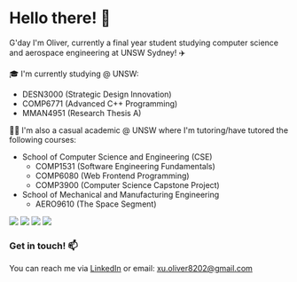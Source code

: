# Hello there! 👋

G'day I'm Oliver, currently a final year student studying computer science and aerospace engineering at UNSW Sydney! ✈️

🎓 I'm currently studying @ UNSW:
- DESN3000 (Strategic Design Innovation)
- COMP6771 (Advanced C++ Programming)
- MMAN4951 (Research Thesis A)

👨‍🏫 I'm also a casual academic @ UNSW where I'm tutoring/have tutored the following courses:
- School of Computer Science and Engineering (CSE)
  - COMP1531 (Software Engineering Fundamentals)
  - COMP6080 (Web Frontend Programming)
  - COMP3900 (Computer Science Capstone Project)
- School of Mechanical and Manufacturing Engineering
  - AERO9610 (The Space Segment)
<!--- Want to know more about me? Check out my website (WIP) -->
<!--- Credits to: https://github.com/jstrieb/github-stats (TODO) -->
![](https://raw.githubusercontent.com/oliverxu42/github-stats/master/generated/overview.svg#gh-dark-mode-only)
![](https://raw.githubusercontent.com/oliverxu42/github-stats/master/generated/overview.svg#gh-light-mode-only)
![](https://raw.githubusercontent.com/oliverxu42/github-stats/master/generated/languages.svg#gh-dark-mode-only)
![](https://raw.githubusercontent.com/oliverxu42/github-stats/master/generated/languages.svg#gh-light-mode-only)
### Get in touch! 📫

You can reach me via [LinkedIn](https://www.linkedin.com/in/olivercxu/) or email: xu.oliver8202@gmail.com
